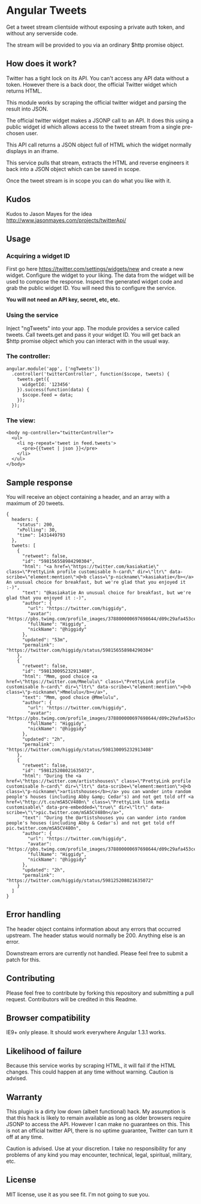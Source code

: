 # Angular Tweets

Get a tweet stream clientside without exposing a private auth token, and without any serverside code. 

The stream will be provided to you via an ordinary $http promise object.

## How does it work?

Twitter has a tight lock on its API. You can't access any API data without a token. However there is a back door, the official Twitter widget which returns HTML.

This module works by scraping the official twitter widget and parsing the result into JSON.

The official twitter widget makes a JSONP call to an API. It does this using a public widget id which allows access to the tweet stream from a single pre-chosen user.

This API call returns a JSON object full of HTML which the widget normally displays in an iframe.

This service pulls that stream, extracts the HTML and reverse engineers it back into a JSON object which can be saved in scope.

Once the tweet stream is in scope you can do what you like with it.

## Kudos

Kudos to Jason Mayes for the idea <http://www.jasonmayes.com/projects/twitterApi/>

## Usage

### Acquiring a widget ID

First go here <https://twitter.com/settings/widgets/new> and create a new widget. Configure the widget to your liking. The data from the widget will be used to compose the response. Inspect the generated widget code and grab the public widget ID. You will need this to configure the service.

**You will not need an API key, secret, etc, etc.**

### Using the service

Inject "ngTweets" into your app. The module provides a service called tweets. Call tweets.get and pass it your widget ID. You will get back an $http promise object which you can interact with in the usual way.

### The controller:

    angular.module('app', ['ngTweets'])
      .controller('twitterController', function($scope, tweets) {
        tweets.get({
          widgetId: '123456'
        }).success(function(data) {
          $scope.feed = data;
        });
      });

### The view:

    <body ng-controller="twitterController">
      <ul>
        <li ng-repeat='tweet in feed.tweets'>
          <pre>{{tweet | json }}</pre>
        </li>
      </ul>
    </body>

## Sample response

You will receive an object containing a header, and an array with a maximum of 20 tweets.

    {
      headers: {
        "status": 200,
        "xPolling": 30,
        "time": 1431449793
      },
      tweets: [
        {
          "retweet": false,
          "id": "598156558984290304",
          "html": "<a href=\"https://twitter.com/kasiakatie\" class=\"PrettyLink profile customisable h-card\" dir=\"ltr\" data-scribe=\"element:mention\">@<b class=\"p-nickname\">kasiakatie</b></a> An unusual choice for breakfast, but we're glad that you enjoyed it :-)",
          "text": "@kasiakatie An unusual choice for breakfast, but we're glad that you enjoyed it :-)",
          "author": {
            "url": "https://twitter.com/higgidy",
            "avatar": "https://pbs.twimg.com/profile_images/378800000697698644/d09c29afa453ce0e224266efda526210_normal.jpeg",
            "fullName": "Higgidy",
            "nickName": "@higgidy"
          },
          "updated": "53m",
          "permalink": "https://twitter.com/higgidy/status/598156558984290304"
        },
        {
          "retweet": false,
          "id": "598130095232913408",
          "html": "Mmm, good choice <a href=\"https://twitter.com/Mmelulu\" class=\"PrettyLink profile customisable h-card\" dir=\"ltr\" data-scribe=\"element:mention\">@<b class=\"p-nickname\">Mmelulu</b></a>",
          "text": "Mmm, good choice @Mmelulu",
          "author": {
            "url": "https://twitter.com/higgidy",
            "avatar": "https://pbs.twimg.com/profile_images/378800000697698644/d09c29afa453ce0e224266efda526210_normal.jpeg",
            "fullName": "Higgidy",
            "nickName": "@higgidy"
          },
          "updated": "2h",
          "permalink": "https://twitter.com/higgidy/status/598130095232913408"
        },
        {
          "retweet": false,
          "id": "598125208021635072",
          "html": "During the <a href=\"https://twitter.com/artistshouses\" class=\"PrettyLink profile customisable h-card\" dir=\"ltr\" data-scribe=\"element:mention\">@<b class=\"p-nickname\">artistshouses</b></a> you can wander into random people's houses (including Abby &amp; Cedar's) and not get told off <a href=\"http://t.co/mSA5CV480n\" class=\"PrettyLink link media customisable\" data-pre-embedded=\"true\" dir=\"ltr\" data-scribe=\"\">pic.twitter.com/mSA5CV480n</a>",
          "text": "During the @artistshouses you can wander into random people's houses (including Abby & Cedar's) and not get told off pic.twitter.com/mSA5CV480n",
          "author": {
            "url": "https://twitter.com/higgidy",
            "avatar": "https://pbs.twimg.com/profile_images/378800000697698644/d09c29afa453ce0e224266efda526210_normal.jpeg",
            "fullName": "Higgidy",
            "nickName": "@higgidy"
          },
          "updated": "2h",
          "permalink": "https://twitter.com/higgidy/status/598125208021635072"
        }
      ]
    }

## Error handling

The header object contains information about any errors that occurred upstream. The header status would normally be 200. Anything else is an error.

Downstream errors are currently not handled. Please feel free to submit a patch for this.


## Contributing

Please feel free to contribute by forking this repository and submitting a pull request. Contributors will be credited in this Readme.

## Browser compatibility

IE9+ only please. It should work everywhere Angular 1.3.1 works.

## Likelihood of failure

Because this service works by scraping HTML, it will fail if the HTML changes. This could happen at any time without warning. Caution is advised.

## Warranty

This plugin is a dirty low down (albeit functional) hack. My assumption is that this hack is likely to remain available as long as older browsers require JSONP to access the API. However I can make no guarantees on this. This is not an official twitter API, there is no uptime guarantee, Twitter can turn it off at any time.

Caution is advised. Use at your discretion. I take no responsibility for any problems of any kind you may encounter, technical, legal, spiritual, military, etc.

## License

MIT license, use it as you see fit. I'm not going to sue you.

